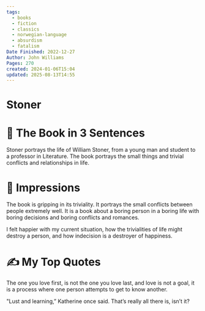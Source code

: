 ```yaml
---
tags:
  - books
  - fiction
  - classics
  - norwegian-language
  - absurdism
  - fatalism
Date Finished: 2022-12-27
Author: John Williams
Pages: 270
created: 2024-01-06T15:04
updated: 2025-08-13T14:55
---
```

# Stoner

# 🚀 The Book in 3 Sentences

Stoner portrays the life of William Stoner, from a young man and student to a professor in Literature. The book portrays the small things and trivial conflicts and relationships in life. 
# 🎨 Impressions
The book is gripping in its triviality. It portrays the small conflicts between people extremely well. It is a book about a boring person in a boring life with boring decisions and boring conflicts and romances. 

I felt happier with my current situation, how the trivialities of life might destroy a person, and how indecision is a destroyer of happiness. 

# ✍️ My Top  Quotes
The one you love first, is not the one you love last, and love is not a goal, it is a process where one person attempts to get to know another.

"Lust and learning,” Katherine once said. That’s really all there is, isn’t it?


